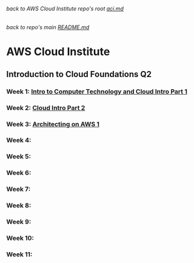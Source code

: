 ###### back to AWS Cloud Institute repo's root [aci.md](../aci.md)
###### back to repo's main [README.md](../../../README.md)
# AWS Cloud Institute
## Introduction to Cloud Foundations Q2
### Week 1: [Intro to Computer Technology and Cloud Intro Part 1](./w01introtocomputertechnologyandcloudintropart1.md)
### Week 2: [Cloud Intro Part 2](./w02cloudintropart2.md)
### Week 3: [Architecting on AWS 1](./w03architectingonaws1.md)
### Week 4: 
### Week 5: 
### Week 6: 
### Week 7: 
### Week 8: 
### Week 9: 
### Week 10:
### Week 11:
